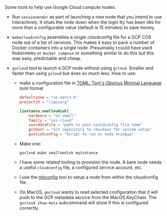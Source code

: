 Some tools to help use Google Cloud compute nodes.

* Run `sessionender` as part of launching a new node that you intend to use interactively.
It shuts the node down when the login tty has been idle for more than a configurable
value (default is 15 minutes) to save money.

* `makecloudconfig` assembles a single cloudconfig file for a GCP COS node out of a list
of services. This makes it easy to pack a number of Docker containers into a single node.
Presumably I could have used Kubernetes or `docker compose` or something similar to do
this but this was easy, predictable and cheap.

* `gocloud`  tool to launch a GCP node without using `gcloud`. Smaller and faster than
using `gcloud` but does so much less. How to use:

	* make a configuration file in [TOML: Tom's Obvious Minimal Language](https://toml.io/en/) toml format

		```toml
		defaultzone = "us-east1-b"
		projectid = "liquiorg"

		[instance.smallnodisk]
			hardware = "e2-small"
			family = "cos-cloud"
			userdatafile = "path to your couldconfig file name"
			githost = "Git repository to checkout for system setup"
			postsshconfig = "Script to run on node bringup"
		```
	
	* Make one:

		```shell
		gocloud make smallnodisk myinstance
		```
	
	* I have some related tooling to provision the node. A bare node needs
	a useful `cloudconfig` file, a configured service account, etc.

	* I use the [mkconfig](https://github.com/rjkroege/mkconfig) tool to setup a node from
	within the cloudconfig file.

	* On MacOS, `gocloud` wants to read selected configuration that it will push to the GCP
	metadata service from the MacOS KeyChain. The `gocloud show-meta` subcommand
	will show if this is configured correctly.

